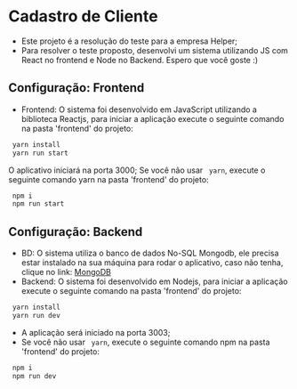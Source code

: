 # Cadastro de Cliente
 - Este projeto é a resolução do teste para a empresa Helper;
 - Para resolver o teste proposto, desenvolvi um sistema utilizando JS com React no frontend e Node no Backend.
Espero que você goste :)

## Configuração: Frontend
 - Frontend: O sistema foi desenvolvido em JavaScript utilizando a biblioteca Reactjs, para iniciar a aplicação execute o seguinte comando na pasta 'frontend' do projeto:
 ```bash
  yarn install
  yarn run start
 ```
 O aplicativo iniciará na porta 3000;
 Se você não usar ```` yarn````, execute o seguinte comando yarn na pasta 'frontend' do projeto:
 ```bash
  npm i
  npm run start
 ```
 ## Configuração: Backend
 - BD: O sistema utiliza o banco de dados No-SQL Mongodb, ele precisa estar instalado na sua máquina para rodar o aplicativo, caso não tenha, clique no link:
 [MongoDB](https://docs.mongodb.com/manual/installation/)
 - Backend: O sistema foi desenvolvido em Nodejs, para iniciar a aplicação execute o seguinte comando na pasta 'frontend' do projeto:
 ```bash
  yarn install
  yarn run dev
 ```
 - A aplicação será iniciado na porta 3003;
 - Se você não usar ```` yarn````, execute o seguinte comando npm na pasta 'frontend' do projeto:
 ```bash
  npm i
  npm run dev
 ```
